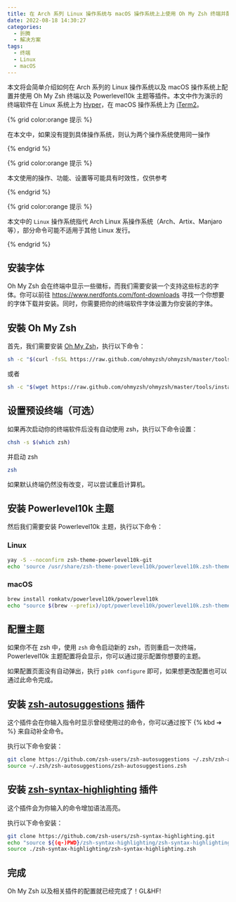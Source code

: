 ```yaml
---
title: 在 Arch 系列 Linux 操作系统与 macOS 操作系统上上使用 Oh My Zsh 终端并配置 Powerlevel10k 主题等插件
date: 2022-08-18 14:30:27
categories:
  - 折腾
  - 解决方案
tags:
  - 终端
  - Linux
  - macOS
---
```


本文将会简单介绍如何在 Arch 系列的 Linux 操作系统以及 macOS 操作系统上配置并使用 Oh My Zsh 终端以及 Powerlevel10k 主题等插件。本文中作为演示的终端软件在 Linux 系统上为 [Hyper](https://github.com/vercel/hyper)，在 macOS 操作系统上为 [iTerm2](https://iterm2.com/)。

<!-- more -->

{% grid color:orange 提示 %}

在本文中，如果没有提到具体操作系统，则认为两个操作系统使用同一操作

{% endgrid %}

{% grid color:orange 提示 %}

本文使用的操作、功能、设置等可能具有时效性，仅供参考

{% endgrid %}

{% grid color:orange 提示 %}

本文中的 `Linux` 操作系统指代 Arch Linux 系操作系统（Arch、Artix、Manjaro 等），部分命令可能不适用于其他 Linux 发行。

{% endgrid %}

## 安装字体

Oh My Zsh 会在终端中显示一些徽标，而我们需要安装一个支持这些标志的字体。你可以前往 <https://www.nerdfonts.com/font-downloads> 寻找一个你想要的字体下载并安装。同时，你需要把你的终端软件字体设置为你安装的字体。

## 安裝 Oh My Zsh

首先，我们需要安装 [Oh My Zsh](https://ohmyz.sh/)，执行以下命令：

``` bash
sh -c "$(curl -fsSL https://raw.github.com/ohmyzsh/ohmyzsh/master/tools/install.sh)"
```

或者

``` bash
sh -c "$(wget https://raw.github.com/ohmyzsh/ohmyzsh/master/tools/install.sh -O -)"
```

## 设置预设终端（可选）

如果再次启动你的终端软件后没有自动使用 zsh，执行以下命令设置：

``` bash
chsh -s $(which zsh)
```

并启动 zsh

``` bash
zsh
```

如果默认终端仍然没有改变，可以尝试重启计算机。

## 安装 Powerlevel10k 主题

然后我们需要安装 Powerlevel10k 主题，执行以下命令：

### Linux

``` bash
yay -S --noconfirm zsh-theme-powerlevel10k-git
echo 'source /usr/share/zsh-theme-powerlevel10k/powerlevel10k.zsh-theme' >> ~/.zshrc
```

### macOS

``` bash
brew install romkatv/powerlevel10k/powerlevel10k
echo "source $(brew --prefix)/opt/powerlevel10k/powerlevel10k.zsh-theme" >> ~/.zshrc
```

## 配置主题

如果你不在 zsh 中，使用 `zsh` 命令启动新的 zsh，否则重启一次终端，Powerlevel10k 主题配置将会显示，你可以通过提示配置你想要的主题。

如果配置页面没有自动弹出，执行 `p10k configure` 即可，如果想更改配置也可以通过此命令完成。

## 安装 [zsh-autosuggestions](https://github.com/zsh-users/zsh-autosuggestions) 插件

这个插件会在你输入指令时显示曾经使用过的命令，你可以通过按下 {% kbd ➔ %} 来自动补全命令。

执行以下命令安装：

``` bash
git clone https://github.com/zsh-users/zsh-autosuggestions ~/.zsh/zsh-autosuggestions
source ~/.zsh/zsh-autosuggestions/zsh-autosuggestions.zsh
```

## 安装 [zsh-syntax-highlighting](https://github.com/zsh-users/zsh-syntax-highlighting) 插件

这个插件会为你输入的命令增加语法高亮。

执行以下命令安装：

``` bash
git clone https://github.com/zsh-users/zsh-syntax-highlighting.git
echo "source ${(q-)PWD}/zsh-syntax-highlighting/zsh-syntax-highlighting.zsh" >> ${ZDOTDIR:-$HOME}/.zshrc
source ./zsh-syntax-highlighting/zsh-syntax-highlighting.zsh
```

## 完成

Oh My Zsh 以及相关插件的配置就已经完成了！GL&HF!
